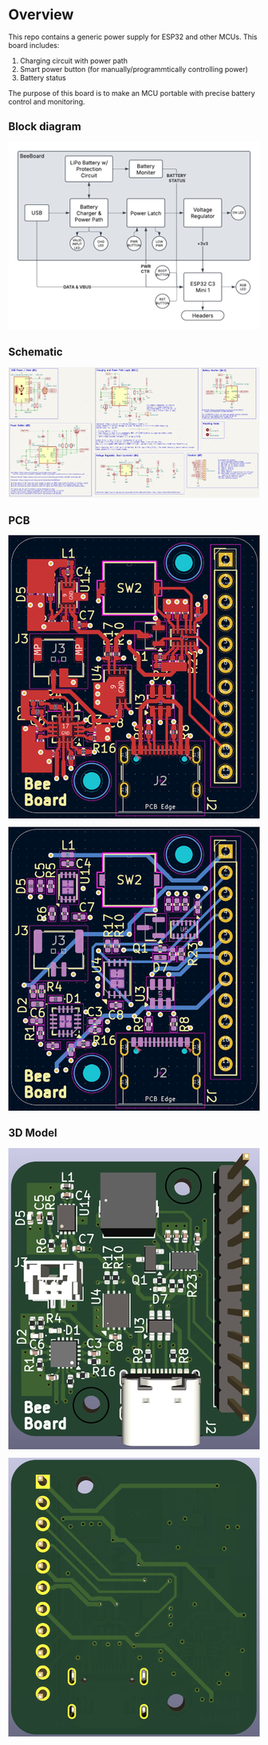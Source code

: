 # Overview

This repo contains a generic power supply for ESP32 and other MCUs. This board includes: 

1) Charging circuit with power path
2) Smart power button (for manually/programmtically controlling power)
3) Battery status  

The purpose of this board is to make an MCU portable with precise battery control and monitoring.

## Block diagram

![BeeBoard block diagram](./images/BeeBoardBlockDiagram.png)

## Schematic

![BeeBoard schematic](./images/schematic/schematic.png)

## PCB

![BeeBoard PCB front](./images/pcb/front_pcb.png)


![BeeBoard PCB back](./images/pcb/back_pcb.png)

## 3D Model

![BeeBoard 3D Model front](./images/pcb/3d_front.png)


![BeeBoard 3D Model back](./images/pcb/3d_back.png)
